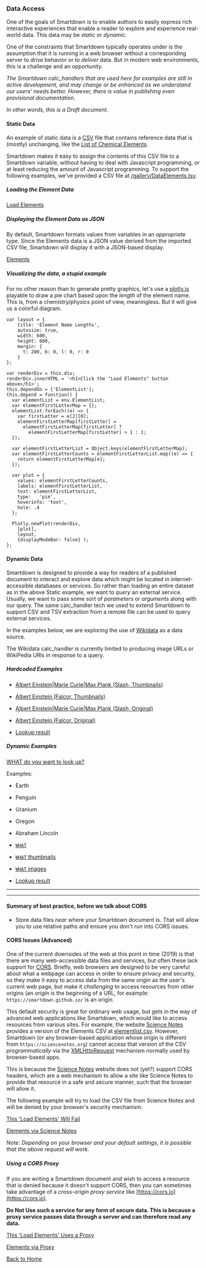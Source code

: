 ### Data Access

One of the goals of Smartdown is to enable authors to easily express rich interactive experiences that enable a reader to explore and experience real-world data. This data may be *static* or *dynamic*.

One of the constraints that Smartdown typically operates under is the assumption that it is running in a web browser without a corresponding server to *drive* behavior or to *deliver* data. But in modern web environments, this is a challenge and an opportunity.

*The Smartdown calc_handlers that are used here for examples are still in active development, and may change or be enhanced as we understand our users' needs better. However, there is value in publishing even provisional documentation.*

*In other words, this is a Draft document.*

#### Static Data

An example of static data is a [CSV](https://en.wikipedia.org/wiki/Comma-separated_values) file that contains reference data that is (mostly) unchanging, like the [List of Chemical Elements](https://en.wikipedia.org/wiki/List_of_chemical_elements).

Smartdown makes it easy to assign the contents of this CSV file to a Smartdown variable, without having to deal with Javascript programming, or at least reducing the amount of Javascript programming. To support the following examples, we've provided a CSV file at [/gallery/DataElements.tsv](/gallery/DataElements.tsv).


##### Loading the Element Data

[Load Elements](:=ElementList=/csv/gallery/DataElements.csv)

##### Displaying the Element Data as JSON

By default, Smartdown formats values from variables in an *appropriate* type. Since the Elements data is a JSON value derived from the imported CSV file, Smartdown will display it with a JSON-based display.

[Elements](:!ElementList)


##### Visualizing the data, a stupid example

For no other reason than to generate pretty graphics, let's use a [plotly.js]() playable to draw a pie chart based upon the *length* of the element name. This is, from a chemistry/physics point of view, meaningless. But it will give us a colorful diagram.



```plotly/playable/autoplay
var layout = {
    title: 'Element Name Lengths',
    autosize: true,
    width: 600,
    height: 600,
    margin: {
      t: 200, b: 0, l: 0, r: 0
    }
};

var renderDiv = this.div;
renderDiv.innerHTML = '<h1>Click the "Load Elements" button above</h1>';
this.dependOn = ['ElementList'];
this.depend = function() {
  var elementList = env.ElementList;
  var elementFirstLetterMap = {};
  elementList.forEach((e) => {
    var firstLetter = e[2][0];
    elementFirstLetterMap[firstLetter] =
      elementFirstLetterMap[firstLetter] ?
        elementFirstLetterMap[firstLetter] + 1 : 1;
  });

  var elementFirstLetterList = Object.keys(elementFirstLetterMap);
  var elementFirstLetterCounts = elementFirstLetterList.map((e) => {
    return elementFirstLetterMap[e];
  });

  var plot = {
    values: elementFirstLetterCounts,
    labels: elementFirstLetterList,
    text: elementFirstLetterList,
    type:   'pie',
    hoverinfo: 'text',
    hole: .4
  };

  Plotly.newPlot(renderDiv,
    [plot],
    layout,
    {displayModeBar: false} );
};

```


#### Dynamic Data

Smartdown is designed to provide a way for readers of a published document to interact and explore data which might be located in internet-accessible databases or services. So rather than loading an entire dataset as in the above Static example, we want to *query* an external service. Usually, we want to pass some sort of *parameters* or *arguments* along with our query. The same calc_handler tech we used to extend Smartdown to support CSV and TSV extraction from a remote file can be used to query external services.

In the examples below, we are exploring the use of [Wikidata](https://www.wikidata.org) as a data source.

The Wikidata calc_handler is currently limited to producing image URLs or WikiPedia URls in response to a query.

##### Hardcoded Examples

- [Albert Einstein|Marie Curie|Max Plank (Slash, Thumbnails)](:=HCLOOKUP=/wikidataThumbs/Albert%20Einstein|Marie%20Curie|Max%20Plank)
- [Albert Einstein (Falcor, Thumbnails)](:=HCLOOKUP=/wikidataThumbs["Albert%20Einstein"])
- [Albert Einstein|Marie Curie|Max Plank (Slash, Original)](:=HCLOOKUP=/wikidataImages/Albert%20Einstein|Marie%20Curie|Max%20Plank)
- [Albert Einstein (Falcor, Original)](:=HCLOOKUP=/wikidataImages["Albert%20Einstein"])

- [Lookup result](:!HCLOOKUP)

##### Dynamic Examples


[WHAT do you want to look up?](:?WHAT)

Examples:
- Earth
- Penguin
- Uranium
- Oregon
- Abraham Lincoln
- [`WHAT`](:=LOOKUP=/wikidata["`WHAT`"])
- [`WHAT` thumbnails](:=LOOKUP=/wikidataThumbs["`WHAT`"])
- [`WHAT` images](:=LOOKUP=/wikidataImages["`WHAT`"])

- [Lookup result](:!LOOKUP)

---

[](:!LOOKUP)

---


#### Summary of best practice, before we talk about CORS

- Store data files *near* where your Smartdown document is. That will allow you to use relative paths and ensure you don't run into CORS issues.

#### CORS Issues (Advanced)

One of the current downsides of the web at this point in time (2019) is that there are many web-accessible data files and services, but often these lack support for [CORS](https://en.wikipedia.org/wiki/Cross-origin_resource_sharing). Briefly, web browsers are designed to be very careful about what a webpage can access in order to ensure privacy and security, so they make it easy to access data from the same *origin* as the user's current web page, but make it *challenging* to access resources from other origins (an *origin* is the beginning of a URL, for example: `https://smartdown.github.io/` is an origin.

This default security is great for ordinary web usage, but gets in the way of advanced web applications like Smartdown, which would like to access resources from various sites. For example, the website [Science Notes](https://sciencenotes.org/list-elements-atomic-number/) provides a version of the Elements CSV at [elementlist.csv](https://sciencenotes.org/PDFs/elementlist.csv). However, Smartdown (or any browser-based application whose origin is different from `https://sciencenotes.org`) cannot access that version of the CSV *programmatically* via the [XMLHttpRequest]() mechanism normally used by browser-based apps.

This is because the [Science Notes](https://sciencenotes.org/list-elements-atomic-number/) website does not (yet?) support CORS headers, which are a web mechanism to allow a site like Science Notes to provide that resource in a safe and secure manner, such that the browser will allow it.

The following example will try to load the CSV file from Science Notes and will be denied by your browser's security mechanism.

[This 'Load Elements' Will Fail](:=ElementList2=/csv/https://sciencenotes.org/PDFs/elementlist.csv)

[Elements via Science Notes](:!ElementList2)

*Note: Depending on your browser and your default settings, it is possible that the above request will work.*


##### Using a CORS Proxy

If you are writing a Smartdown document and wish to access a resource that is denied because it doesn't support CORS, then you can sometimes take advantage of a *cross-origin proxy service* like [https://cors.io](https://cors.io).

**Do Not Use such a service for any form of secure data. This is because a proxy service passes data through a server and can therefore read any data.**

[This 'Load Elements' Uses a Proxy](:=ElementList3=/csv/https://cors.io?https://sciencenotes.org/PDFs/elementlist.csv)

[Elements via Proxy](:!ElementList3)

[Back to Home](:@Home)

